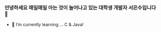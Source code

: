 ### 안녕하세요 매일매일 아는 것이 늘어나고 있는 대학생 개발자 서은수입니다 👋
- 🌱 I’m currently learning ... C & Java!
<!--
**EunsuSeo01/EunsuSeo01** is a ✨ _special_ ✨ repository because its `README.md` (this file) appears on your GitHub profile.

Here are some ideas to get you started:

- 🔭 I’m currently working on ...
- 🌱 I’m currently learning ... C & Java!
- 👯 I’m looking to collaborate on ...
- 🤔 I’m looking for help with ...
- 💬 Ask me about ...
- 📫 How to reach me: ...
- 😄 Pronouns: ...
- ⚡ Fun fact: ...
-->
